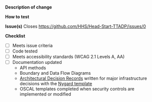 **Description of change**


**How to test**


**Issue(s)**
Closes https://github.com/HHS/Head-Start-TTADP/issues/0

**Checklist**
<!-- Add details to each completed item -->
- [ ] Meets issue criteria
- [ ] Code tested
- [ ] Meets accessibility standards (WCAG 2.1 Levels A, AA)
- [ ] Documentation updated
    - API methods
    - Boundary and Data Flow Diagrams
    - [Architectural Decision Records](https://adr.github.io/) written for major infrastructure decisions with the [Nygard template](https://github.com/joelparkerhenderson/architecture_decision_record/blob/master/adr_template_by_michael_nygard.md)
    - OSCAL templates completed when security controls are implemented or modified
